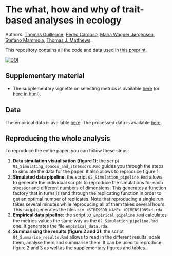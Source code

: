 # The what, how and why of trait-based analyses in ecology

Authors: [Thomas Guillerme](https://github.com/TGuillerme), [Pedro Cardoso](https://github.com/cardosopmb), [Maria Wagner Jørgensen](https://github.com/MariaWagnerJ), [Stefano Mammola](https://github.com/StefanoMammola), [Thomas J. Matthews](https://github.com/txm676).

This repository contains all the code and data used in [this preprint](https://biorxiv.org/cgi/content/short/2024.06.05.597559v1).

[![DOI](https://zenodo.org/badge/333048225.svg)](https://zenodo.org/doi/10.5281/zenodo.11488415)

## Supplementary material

 * The supplementary vignette on selecting metrics is available [here](https://github.com/TGuillerme/eco_metrics_simulations/blob/master/Analysis/Choosing_metrics_vignette.Rmd) (or [here in html](https://githubraw.com/TGuillerme/eco_metrics_simulations/master/Analysis/Choosing_metrics_vignette.html)).

## Data

The empirical data is available [here](https://github.com/TGuillerme/eco_metrics_simulations/tree/master/Data/Raw).
The processed data is available [here](https://github.com/TGuillerme/eco_metrics_simulations/tree/master/Data/Processed).

## Reproducing the whole analysis

To reproduce the entire paper, you can follow these steps:

 1. **Data simulation visualisation (figure 1)**: the script `01_Simulating_spaces_and_stressors.Rmd` guides you through the steps to simulate the data for the paper. It also allows to reproduce figure 1.
 2. **Simulated data pipeline**: the script `02_Simulation_pipeline.Rmd` allows to generate the individual scripts to reproduce the simulations for each stressor and different numbers of dimensions. This generates a function factory that in turns is rand through the replicating function in order to get an optimal number of replicates. Note that reproducing a single run takes several minutes while reproducing all of them takes several hours. This script generates the files `sim_<STRESSOR_NAME>_<DIMENSIONS>d.rda`.
 3. **Empirical data pipeline**: the script `03_Empirical_pipeline.Rmd` calculates the metrics values the same way as the `02_Simulation_pipeline.Rmd` one. It generates the file `empirical_data.rda`.
 4. **Summarising the results (figure 2 and 3)**: the script `04_Summarise_results.Rmd` allows to read in the different results, scale them, analyse them and summarise them. It can be used to reproduce figure 2 and 3 as well as the supplementary figures and tables.


<!-- ## Citing this work -->

<!-- To cite the paper, please use: -->
 <!-- * Preprint -->

<!-- To cite this repository, please use:
 * Zenodo
 -->
